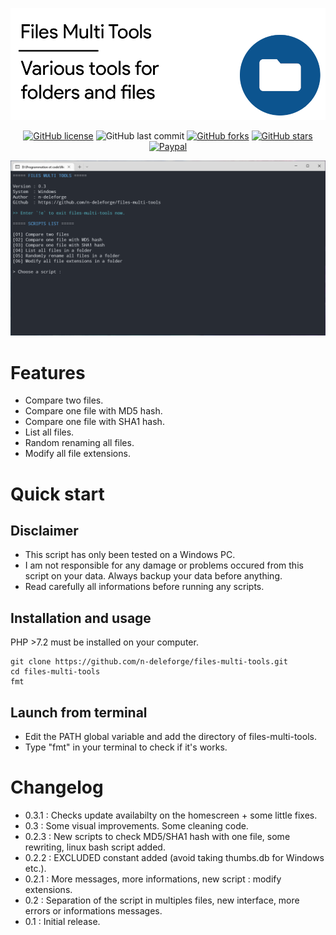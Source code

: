 ![Header](/docs/header.png)

<div align="center">

[![GitHub license](https://img.shields.io/github/license/n-deleforge/files-multi-tools?style=for-the-badge)](https://github.com/n-deleforge/files-multi-tools/blob/main/LICENCE)
![GitHub last commit](https://img.shields.io/github/last-commit/n-deleforge/files-multi-tools?style=for-the-badge)
[![GitHub forks](https://img.shields.io/github/forks/n-deleforge/files-multi-tools?style=for-the-badge)](https://github.com/n-deleforge/files-multi-tools/network)
[![GitHub stars](https://img.shields.io/github/stars/n-deleforge/files-multi-tools?style=for-the-badge)](https://github.com/n-deleforge/files-multi-tools/stargazers)
[![Paypal](https://img.shields.io/badge/DONATE-PAYPAL.ME-lightgrey?style=for-the-badge)](https://www.paypal.com/paypalme/nicolasdeleforge)

</div>

![Screenshot](/docs/screenshot.png)

# Features

- Compare two files.
- Compare one file with MD5 hash.
- Compare one file with SHA1 hash.
- List all files.
- Random renaming all files.
 - Modify all file extensions.

# Quick start
## Disclaimer

- This script has only been tested on a Windows PC.  
- I am not responsible for any damage or problems occured from this script on your data. Always backup your data before anything.
- Read carefully all informations before running any scripts.

## Installation and usage

PHP >7.2 must be installed on your computer.

```
git clone https://github.com/n-deleforge/files-multi-tools.git
cd files-multi-tools
fmt
```

## Launch from terminal

- Edit the PATH global variable and add the directory of files-multi-tools.
- Type "fmt" in your terminal to check if it's works.

# Changelog

- 0.3.1 : Checks update availabilty on the homescreen + some little fixes.
- 0.3 : Some visual improvements. Some cleaning code.
- 0.2.3 : New scripts to check MD5/SHA1 hash with one file, some rewriting, linux bash script added.
- 0.2.2 : EXCLUDED constant added (avoid taking thumbs.db for Windows etc.).
- 0.2.1 : More messages, more informations, new script : modify extensions.
- 0.2 : Separation of the script in multiples files, new interface, more errors or informations messages.
- 0.1 : Initial release.
